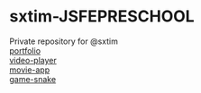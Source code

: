 # sxtim-JSFEPRESCHOOL
Private repository for @sxtim    
[portfolio](https://rolling-scopes-school.github.io/sxtim-JSFEPRESCHOOL/portfolio/)   
[video-player](https://rolling-scopes-school.github.io/sxtim-JSFEPRESCHOOL/portfolio/#section-video)   
[movie-app](https://rolling-scopes-school.github.io/sxtim-JSFEPRESCHOOL/movie-app/)  
[game-snake](https://rolling-scopes-school.github.io/sxtim-JSFEPRESCHOOL/game-snake/)
